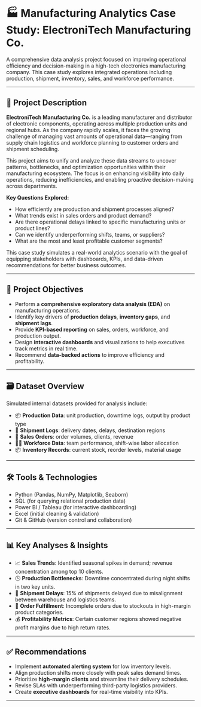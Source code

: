 # 🏭 Manufacturing Analytics Case Study: ElectroniTech Manufacturing Co.

A comprehensive data analysis project focused on improving operational efficiency and decision-making in a high-tech electronics manufacturing company. This case study explores integrated operations including production, shipment, inventory, sales, and workforce performance.

---

## 📝 Project Description

**ElectroniTech Manufacturing Co.** is a leading manufacturer and distributor of electronic components, operating across multiple production units and regional hubs. As the company rapidly scales, it faces the growing challenge of managing vast amounts of operational data—ranging from supply chain logistics and workforce planning to customer orders and shipment scheduling.

This project aims to unify and analyze these data streams to uncover patterns, bottlenecks, and optimization opportunities within their manufacturing ecosystem. The focus is on enhancing visibility into daily operations, reducing inefficiencies, and enabling proactive decision-making across departments.

**Key Questions Explored:**
- How efficiently are production and shipment processes aligned?
- What trends exist in sales orders and product demand?
- Are there operational delays linked to specific manufacturing units or product lines?
- Can we identify underperforming shifts, teams, or suppliers?
- What are the most and least profitable customer segments?

This case study simulates a real-world analytics scenario with the goal of equipping stakeholders with dashboards, KPIs, and data-driven recommendations for better business outcomes.

---

## 🎯 Project Objectives

- Perform a **comprehensive exploratory data analysis (EDA)** on manufacturing operations.
- Identify key drivers of **production delays**, **inventory gaps**, and **shipment lags**.
- Provide **KPI-based reporting** on sales, orders, workforce, and production output.
- Design **interactive dashboards** and visualizations to help executives track metrics in real time.
- Recommend **data-backed actions** to improve efficiency and profitability.

---

## 🗃️ Dataset Overview

Simulated internal datasets provided for analysis include:
- 📦 **Production Data**: unit production, downtime logs, output by product type
- 🚚 **Shipment Logs**: delivery dates, delays, destination regions
- 🛒 **Sales Orders**: order volumes, clients, revenue
- 🧑‍🏭 **Workforce Data**: team performance, shift-wise labor allocation
- 📦 **Inventory Records**: current stock, reorder levels, material usage

---

## 🛠️ Tools & Technologies

- Python (Pandas, NumPy, Matplotlib, Seaborn)
- SQL (for querying relational production data)
- Power BI / Tableau (for interactive dashboarding)
- Excel (initial cleaning & validation)
- Git & GitHub (version control and collaboration)

---

## 📊 Key Analyses & Insights

- 📈 **Sales Trends**: Identified seasonal spikes in demand; revenue concentration among top 10 clients.
- 🕒 **Production Bottlenecks**: Downtime concentrated during night shifts in two key units.
- 🔄 **Shipment Delays**: 15% of shipments delayed due to misalignment between warehouse and logistics teams.
- 🧾 **Order Fulfillment**: Incomplete orders due to stockouts in high-margin product categories.
- 💰 **Profitability Metrics**: Certain customer regions showed negative profit margins due to high return rates.

---

## ✅ Recommendations

- Implement **automated alerting system** for low inventory levels.
- Align production shifts more closely with peak sales demand times.
- Prioritize **high-margin clients** and streamline their delivery schedules.
- Revise SLAs with underperforming third-party logistics providers.
- Create **executive dashboards** for real-time visibility into KPIs.

---



